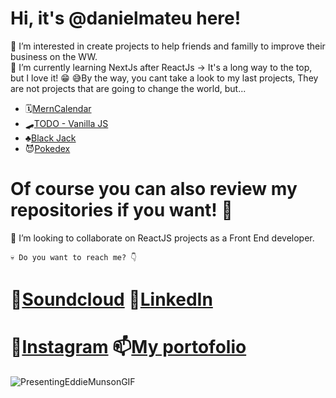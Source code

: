 

# Hi, it's @danielmateu here! 



🐶 I’m interested in create projects to help friends and familly to improve their business on the WW.  
🌱 I’m currently learning NextJs after ReactJs -> It's a long way to the top, but I love it! 😁
😅By the way, you cant take a look to my last projects, They are not projects that are going to change the world, but...

- 🗓️[MernCalendar](https://mern-calendar-dmateu.herokuapp.com) 
- 🛹[TODO - Vanilla JS](https://danielmateu.github.io/TODO-webpack---Vanilla-JS/) 
- ♣️[Black Jack](https://black-jack-seven.vercel.app/) 
- 😈[Pokedex](https://pokemon-static-ngdj275rn-danielmateu.vercel.app/)

# Of course you can also review my repositories if you want! 🥰

👾 I’m looking to collaborate on ReactJS projects as a Front End developer.


````
💀 Do you want to reach me? 👇
````
# 🎵[Soundcloud](https://soundcloud.com/danielmateupardo) 👻[LinkedIn](https://www.linkedin.com/in/daniel-mateu-pardo/)

# 🥨[Instagram](https://www.instagram.com/danimateu86/) 📫[My portofolio](https://www.danielmateu.es)


![PresentingEddieMunsonGIF](https://user-images.githubusercontent.com/76947258/194179021-4129d525-13ce-4ee5-be6f-295677bc7668.gif)


<!---
danielmateu/danielmateu is a ✨ special ✨ repository because its `README.md` (this file) appears on your GitHub profile.
You can click the Preview link to take a look at your changes.
--->
